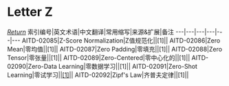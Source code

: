 # Letter Z
[*Return*](https://github.com/SyncedAI00/Artificial-Intelligence-Terminology/blob/master/README.md)
索引编号|英文术语|中文翻译|常用缩写|来源&扩展|备注
---|---|---|---|---|---
AITD-02085|Z-Score Normalization|Z值规范化||[1]||
AITD-02086|Zero Mean|零均值||[1]||
AITD-02087|Zero Padding|零填充||[1]||
AITD-02088|Zero Tensor|零张量||[1]||
AITD-02089|Zero-Centered|零中心化的||[1]||
AITD-02090|Zero-Data Learning|零数据学习||[1]||
AITD-02091|Zero-Shot Learning|零试学习||[[1]](https://www.jiqizhixin.com/articles/2017-03-31-6)||
AITD-02092|Zipf's Law|齐普夫定律||[1]||
